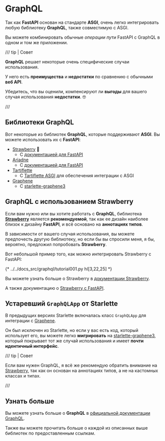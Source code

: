 # GraphQL

Так как **FastAPI** основан на стандарте **ASGI**, очень легко интегрировать любую библиотеку **GraphQL**, также совместимую с ASGI.

Вы можете комбинировать обычные *операции пути* FastAPI с GraphQL в одном и том же приложении.

/// tip | Совет

**GraphQL** решает некоторые очень специфические случаи использования.

У него есть **преимущества** и **недостатки** по сравнению с обычными **веб API**.

Убедитесь, что вы оценили, компенсируют ли **выгоды** для вашего случая использования **недостатки**. 🤓

///

## Библиотеки GraphQL

Вот некоторые из библиотек **GraphQL**, которые поддерживают **ASGI**. Вы можете использовать их с **FastAPI**:

* <a href="https://strawberry.rocks/" class="external-link" target="_blank">Strawberry</a> 🍓
    * С <a href="https://strawberry.rocks/docs/integrations/fastapi" class="external-link" target="_blank">документацией для FastAPI</a>
* <a href="https://ariadnegraphql.org/" class="external-link" target="_blank">Ariadne</a>
    * С <a href="https://ariadnegraphql.org/docs/fastapi-integration" class="external-link" target="_blank">документацией для FastAPI</a>
* <a href="https://tartiflette.io/" class="external-link" target="_blank">Tartiflette</a>
    * С <a href="https://tartiflette.github.io/tartiflette-asgi/" class="external-link" target="_blank">Tartiflette ASGI</a> для обеспечения интеграции с ASGI
* <a href="https://graphene-python.org/" class="external-link" target="_blank">Graphene</a>
    * С <a href="https://github.com/ciscorn/starlette-graphene3" class="external-link" target="_blank">starlette-graphene3</a>

## GraphQL с использованием Strawberry

Если вам нужно или вы хотите работать с **GraphQL**, библиотека <a href="https://strawberry.rocks/" class="external-link" target="_blank">**Strawberry**</a> является **рекомендуемой**, так как ее дизайн наиболее близок к дизайну **FastAPI**, и всё основано на **аннотациях типов**.

В зависимости от вашего случая использования, вы можете предпочесть другую библиотеку, но если бы вы спросили меня, я бы, вероятно, предложил попробовать **Strawberry**.

Вот небольшой пример того, как можно интегрировать Strawberry с FastAPI:

{* ../../docs_src/graphql/tutorial001.py hl[3,22,25] *}

Вы можете узнать больше о Strawberry в <a href="https://strawberry.rocks/" class="external-link" target="_blank">документации Strawberry</a>.

А также документацию о <a href="https://strawberry.rocks/docs/integrations/fastapi" class="external-link" target="_blank">Strawberry с FastAPI</a>.

## Устаревший `GraphQLApp` от Starlette

В предыдущих версиях Starlette включалась класс `GraphQLApp` для интеграции с <a href="https://graphene-python.org/" class="external-link" target="_blank">Graphene</a>.

Он был исключен из Starlette, но если у вас есть код, который использует его, вы можете легко **мигрировать** на <a href="https://github.com/ciscorn/starlette-graphene3" class="external-link" target="_blank">starlette-graphene3</a>, который покрывает тот же случай использования и имеет **почти идентичный интерфейс**.

/// tip | Совет

Если вам нужен GraphQL, я всё же рекомендую обратить внимание на <a href="https://strawberry.rocks/" class="external-link" target="_blank">Strawberry</a>, так как он основан на аннотациях типов, а не на кастомных классах и типах.

///

## Узнать больше

Вы можете узнать больше о **GraphQL** в <a href="https://graphql.org/" class="external-link" target="_blank">официальной документации GraphQL</a>.

Также вы можете прочитать больше о каждой из описанных выше библиотек по предоставленным ссылкам.
